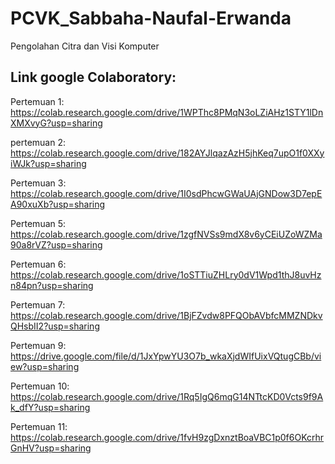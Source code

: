 # PCVK_Sabbaha-Naufal-Erwanda
Pengolahan Citra dan Visi Komputer


## Link google Colaboratory:
Pertemuan 1: https://colab.research.google.com/drive/1WPThc8PMqN3oLZiAHz1STY1lDnXMXvyG?usp=sharing

pertemuan 2: https://colab.research.google.com/drive/182AYJlqazAzH5jhKeq7upO1f0XXyiWJk?usp=sharing

Pertemuan 3: https://colab.research.google.com/drive/1I0sdPhcwGWaUAjGNDow3D7epEA90xuXb?usp=sharing

Pertemuan 5: https://colab.research.google.com/drive/1zgfNVSs9mdX8v6yCEiUZoWZMa90a8rVZ?usp=sharing

Pertemuan 6: https://colab.research.google.com/drive/1oSTTiuZHLry0dV1Wpd1thJ8uvHzn84pn?usp=sharing

Pertemuan 7: https://colab.research.google.com/drive/1BjFZvdw8PFQObAVbfcMMZNDkvQHsbII2?usp=sharing

Pertemuan 9: https://drive.google.com/file/d/1JxYpwYU3O7b_wkaXjdWIfUixVQtugCBb/view?usp=sharing 

Pertemuan 10: https://colab.research.google.com/drive/1Rq5IgQ6mqG14NTtcKD0Vcts9f9Ak_dfY?usp=sharing 

Pertemuan 11: https://colab.research.google.com/drive/1fvH9zgDxnztBoaVBC1p0f6OKcrhrGnHV?usp=sharing 
